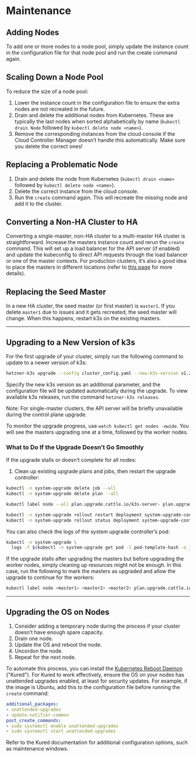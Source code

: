 # Maintenance

## Adding Nodes

To add one or more nodes to a node pool, simply update the instance count in the configuration file for that node pool and run the create command again.

## Scaling Down a Node Pool

To reduce the size of a node pool:

1. Lower the instance count in the configuration file to ensure the extra nodes are not recreated in the future.
2. Drain and delete the additional nodes from Kubernetes. These are typically the last nodes when sorted alphabetically by name (`kubectl drain Node` followed by `kubectl delete node <name>`).
3. Remove the corresponding instances from the cloud console if the Cloud Controller Manager doesn’t handle this automatically. Make sure you delete the correct ones!

## Replacing a Problematic Node

1. Drain and delete the node from Kubernetes (`kubectl drain <name>` followed by `kubectl delete node <name>`).
2. Delete the correct instance from the cloud console.
3. Run the `create` command again. This will recreate the missing node and add it to the cluster.

## Converting a Non-HA Cluster to HA

Converting a single-master, non-HA cluster to a multi-master HA cluster is straightforward. Increase the masters instance count and rerun the `create` command. This will set up a load balancer for the API server (if enabled) and update the kubeconfig to direct API requests through the load balancer or one of the master contexts. For production clusters, it’s also a good idea to place the masters in different locations (refer to [this page](Masters_in_different_locations.md) for more details).

## Replacing the Seed Master

In a new HA cluster, the seed master (or first master) is `master1`. If you delete `master1` due to issues and it gets recreated, the seed master will change. When this happens, restart k3s on the existing masters.

---

## Upgrading to a New Version of k3s

For the first upgrade of your cluster, simply run the following command to update to a newer version of k3s:

```bash
hetzner-k3s upgrade --config cluster_config.yaml --new-k3s-version v1.27.1-rc2+k3s1
```

Specify the new k3s version as an additional parameter, and the configuration file will be updated automatically during the upgrade. To view available k3s releases, run the command `hetzner-k3s releases`.

Note: For single-master clusters, the API server will be briefly unavailable during the control plane upgrade.

To monitor the upgrade progress, use `watch kubectl get nodes -owide`. You will see the masters upgrading one at a time, followed by the worker nodes.

### What to Do If the Upgrade Doesn’t Go Smoothly

If the upgrade stalls or doesn’t complete for all nodes:

1. Clean up existing upgrade plans and jobs, then restart the upgrade controller:

```bash
kubectl -n system-upgrade delete job --all
kubectl -n system-upgrade delete plan --all

kubectl label node --all plan.upgrade.cattle.io/k3s-server- plan.upgrade.cattle.io/k3s-agent-

kubectl -n system-upgrade rollout restart deployment system-upgrade-controller
kubectl -n system-upgrade rollout status deployment system-upgrade-controller
```

You can also check the logs of the system upgrade controller’s pod:

```bash
kubectl -n system-upgrade \
  logs -f $(kubectl -n system-upgrade get pod -l pod-template-hash -o jsonpath="{.items[0].metadata.name}")
```

If the upgrade stalls after upgrading the masters but before upgrading the worker nodes, simply cleaning up resources might not be enough. In this case, run the following to mark the masters as upgraded and allow the upgrade to continue for the workers:

```bash
kubectl label node <master1> <master2> <master2> plan.upgrade.cattle.io/k3s-server=upgraded
```

---

## Upgrading the OS on Nodes

1. Consider adding a temporary node during the process if your cluster doesn’t have enough spare capacity.
2. Drain one node.
3. Update the OS and reboot the node.
4. Uncordon the node.
5. Repeat for the next node.

To automate this process, you can install the [Kubernetes Reboot Daemon](https://kured.dev/) ("Kured"). For Kured to work effectively, ensure the OS on your nodes has unattended upgrades enabled, at least for security updates. For example, if the image is Ubuntu, add this to the configuration file before running the `create` command:

```yaml
additional_packages:
- unattended-upgrades
- update-notifier-common
post_create_commands:
- sudo systemctl enable unattended-upgrades
- sudo systemctl start unattended-upgrades
```

Refer to the Kured documentation for additional configuration options, such as maintenance windows.
